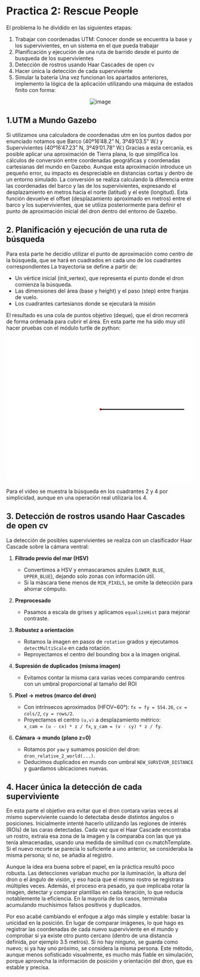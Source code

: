 # Practica 2: Rescue People

El problema lo he dividido en las siguientes etapas:
  1. Trabajar con coordenadas UTM: Conocer donde se encuentra la base y los supervivientes, en un sistema en el que pueda trabajar
  2. Planificación y ejecución de una ruta de barrido desde el punto de busqueda de los supervivientes
  3. Detección de rostros usando Haar Cascades de open cv
  4. Hacer única la detección de cada superviviente
  5. Simular la batería
Una vez funcionan los apartados anteriores, implemento la lógica de la aplicación utilizando una máquina de estados finito con forma:
<p align="center">
<img width="300" alt="image" src="https://github.com/user-attachments/assets/4bf151ff-2c8f-4472-a7bf-c45dab534a77" />
</p>

## 1.UTM a Mundo Gazebo
Si utilizamos una calculadora de coordenadas utm en los puntos dados por enunciado notamos que Barco (40º16’48.2” N, 3º49’03.5” W.) y Supervivientes (40º16’47.23” N, 3º49’01.78” W.) Gracias a esta cercanía, es posible aplicar una aproximación de Tierra plana, lo que simplifica los cálculos de conversión entre coordenadas geográficas y coordenadas cartesianas del mundo en Gazebo.
Aunque esta aproximación introduce un pequeño error, su impacto es despreciable en distancias cortas y dentro de un entorno simulado. La conversión se realiza calculando la diferencia entre las coordenadas del barco y las de los supervivientes, expresando el desplazamiento en metros hacia el norte (latitud) y el este (longitud). Esta función devuelve el offset (desplazamiento aproximado en metros) entre el barco y los supervivientes, que se utiliza posteriormente para definir el punto de aproximación inicial del dron dentro del entorno de Gazebo.

## 2. Planificación y ejecución de una ruta de búsqueda
Para esta parte he decidio utilizar el punto de aproximación como centro de la búsqueda, que se hará en cuadrados en cada uno de los cuadrantes correspondientes
La trayectoria se define a partir de:

* Un vértice inicial (init_vertex), que representa el punto donde el dron comienza la búsqueda.
* Las dimensiones del área (base y height) y el paso (step) entre franjas de vuelo.
* Los cuadrantes cartesianos donde se ejecutará la misión

El resultado es una cola de puntos objetivo (deque), que el dron recorrerá de forma ordenada para cubrir el área. En esta parte me ha sido muy util hacer pruebas con el módulo turtle de python:
<p align="center">
  <img src="https://github.com/aquintan4/robotica_servicio_aquintan4/blob/main/resources/square_path.gif?raw=true" width="500" alt="Square Path Simulation">
</p>

Para el video se muestra la búsqueda en los cuadrantes 2 y 4 por simplicidad, aunque en una operación real utilizaria los 4.

## 3. Detección de rostros usando Haar Cascades de open cv

La detección de posibles supervivientes se realiza con un clasificador Haar Cascade sobre la cámara ventral:

1) **Filtrado previo del mar (HSV)**  
   - Convertimos a HSV y enmascaramos azules (`LOWER_BLUE`, `UPPER_BLUE`), dejando solo zonas con información útil.
   - Si la máscara tiene menos de `MIN_PIXELS`, se omite la detección para ahorrar cómputo.

2) **Preprocesado**  
   - Pasamos a escala de grises y aplicamos `equalizeHist` para mejorar contraste.

3) **Robustez a orientación**  
   - Rotamos la imagen en pasos de `rotation` grados y ejecutamos `detectMultiScale` en cada rotación.  
   - Reproyectamos el centro del bounding box a la imagen original.

4) **Supresión de duplicados (misma imagen)**  
   - Evitamos contar la misma cara varias veces comparando centros con un umbral proporcional al tamaño del ROI

5) **Pixel → metros (marco del dron)**  
   - Con intrínsecos aproximados (HFOV~60°): `fx = fy = 554.26`, `cx = cols/2`, `cy = rows/2`.  
   - Proyectamos el centro `(u,v)` a desplazamiento métrico:  
     `x_cam = (u - cx) * z / fx`, `y_cam = (v - cy) * z / fy`.

6) **Cámara → mundo (plano z=0)**  
   - Rotamos por `yaw` y sumamos posición del dron: `dron_relative_2_world(...)`.  
   - Deducimos duplicados en mundo con umbral `NEW_SURVIVOR_DISTANCE` y guardamos ubicaciones nuevas.

## 4. Hacer única la detección de cada superviviente

En esta parte el objetivo era evitar que el dron contara varias veces al mismo superviviente cuando lo detectaba desde distintos ángulos o posiciones.
Inicialmente intenté hacerlo utilizando las regiones de interés (ROIs) de las caras detectadas. Cada vez que el Haar Cascade encontraba un rostro, extraía esa zona de la imagen y la comparaba con las que ya tenía almacenadas, usando una medida de similitud con cv.matchTemplate. Si el nuevo recorte se parecía lo suficiente a uno anterior, se consideraba la misma persona; si no, se añadía al registro.

Aunque la idea era buena sobre el papel, en la práctica resultó poco robusta. Las detecciones variaban mucho por la iluminación, la altura del dron o el ángulo de visión, y eso hacía que el mismo rostro se registrara múltiples veces. Además, el proceso era pesado, ya que implicaba rotar la imagen, detectar y comparar plantillas en cada iteración, lo que reducía notablemente la eficiencia. En la mayoría de los casos, terminaba acumulando muchísimos falsos positivos y duplicados.

Por eso acabé cambiando el enfoque a algo más simple y estable: basar la unicidad en la posición. En lugar de comparar imágenes, lo que hago es registrar las coordenadas de cada nuevo superviviente en el mundo y comprobar si ya existe otro punto cercano (dentro de una distancia definida, por ejemplo 3.5 metros). Si no hay ninguno, se guarda como nuevo; si ya hay uno próximo, se considera la misma persona. Este método, aunque menos sofisticado visualmente, es mucho más fiable en simulación, porque aprovecha la información de posición y orientación del dron, que es estable y precisa.


